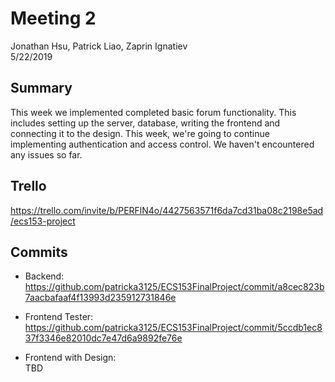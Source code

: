 # Meeting 2
Jonathan Hsu, Patrick Liao, Zaprin Ignatiev  
5/22/2019

## Summary
This week we implemented completed basic forum functionality. This includes setting up the server, database, writing the frontend and connecting it to the design. This week, we're going to continue implementing authentication and access control. We haven't encountered any issues so far. 

## Trello
https://trello.com/invite/b/PERFlN4o/4427563571f6da7cd31ba08c2198e5ad/ecs153-project

## Commits
- Backend:  
https://github.com/patricka3125/ECS153FinalProject/commit/a8cec823b7aacbafaaf4f13993d235912731846e

- Frontend Tester:  
https://github.com/patricka3125/ECS153FinalProject/commit/5ccdb1ec837f3346e82010dc7e47d6a9892fe76e

- Frontend with Design:  
TBD